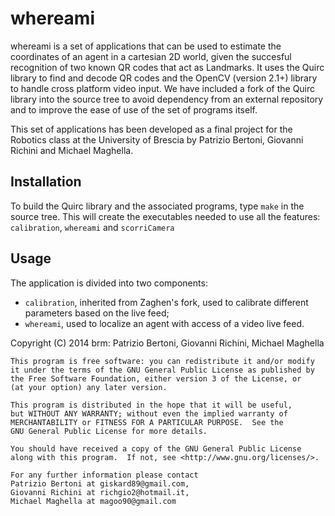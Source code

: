 whereami
========
whereami is a set of applications that can be used to estimate the coordinates of an agent in a cartesian 2D world, given the succesful recognition of two known QR codes that act as Landmarks. 
It uses the Quirc library to find and decode QR codes and the OpenCV (version 2.1+) library to handle cross platform video input.
We have included a fork of the Quirc library into the source tree to avoid dependency from an external repository and to improve the ease of use of the set of programs itself.

This set of applications has been developed as a final project for the Robotics class at the University of Brescia by Patrizio Bertoni, Giovanni Richini and Michael Maghella.

Installation
------------
To build the Quirc library and the associated programs, type ``make`` in the source tree.
This will create the executables needed to use all the features: ``calibration``, ``whereami`` and ``scorriCamera``

Usage
-----
The application is divided into two components:
- ``calibration``, inherited from Zaghen's fork, used to calibrate different parameters based on the live feed;
- ``whereami``, used to localize an agent with access of a video live feed.

Copyright (C) 2014 brm: Patrizio Bertoni, Giovanni Richini, Michael Maghella
 
    This program is free software: you can redistribute it and/or modify
    it under the terms of the GNU General Public License as published by
    the Free Software Foundation, either version 3 of the License, or
    (at your option) any later version.

    This program is distributed in the hope that it will be useful,
    but WITHOUT ANY WARRANTY; without even the implied warranty of
    MERCHANTABILITY or FITNESS FOR A PARTICULAR PURPOSE.  See the
    GNU General Public License for more details.

    You should have received a copy of the GNU General Public License
    along with this program.  If not, see <http://www.gnu.org/licenses/>.

    For any further information please contact 
	Patrizio Bertoni at giskard89@gmail.com, 
	Giovanni Richini at richgio2@hotmail.it, 
	Michael Maghella at magoo90@gmail.com

